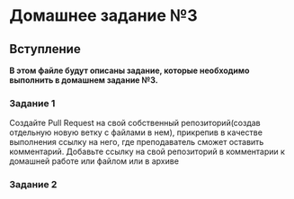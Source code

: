 # Домашнее задание №3

## Вступление

**В этом файле будут описаны задание, которые необходимо выполнить в домашнем задание №3.**

### Задание 1

Создайте Pull Request на свой собственный репозиторий(создав отдельную новую ветку с файлами в нем), прикрепив в качестве выполнения ссылку на него, где преподаватель сможет оставить комментарий. Добавьте ссылку на свой репозиторий в комментарии к домашней работе или файлом или в архиве

### Задание 2